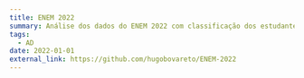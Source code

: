 ```yaml
---
title: ENEM 2022
summary: Análise dos dados do ENEM 2022 com classificação dos estudantes por declaração de raça/cor.
tags:
  - AD
date: 2022-01-01
external_link: https://github.com/hugobovareto/ENEM-2022
---
```

